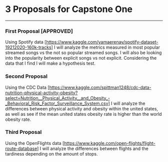 # 3 Proposals for Capstone One
---------------

### First Proposal [APPROVED]

Using Spotify data [https://www.kaggle.com/yamaerenay/spotify-dataset-19212020-160k-tracks] I will analyze the metrics measured in most popular streamed songs vs the not so popular streamed songs. I will also be looking into the popularity between explicit songs vs not explicit. Considering the data that I find I will make a hypothesis test.


### Second Proposal

Using the CDC Data [https://www.kaggle.com/spittman1248/cdc-data-nutrition-physical-activity-obesity?select=Nutrition__Physical_Activity__and_Obesity_-_Behavioral_Risk_Factor_Surveillance_System.csv] I will analyze the differences between physical activity and obesity within the united states, as well as see if the mean united states obesity rate is higher than the world obesity rate.

### Third Proposal

Using the OpenFlights data [https://www.kaggle.com/open-flights/flight-route-database] I will analyze the differences between flights and the tardiness depending on the amount of stops.  
